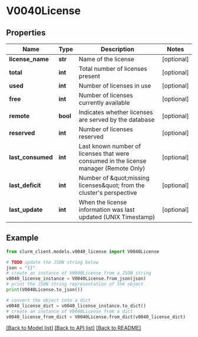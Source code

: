 # V0040License


## Properties

Name | Type | Description | Notes
------------ | ------------- | ------------- | -------------
**license_name** | **str** | Name of the license | [optional] 
**total** | **int** | Total number of licenses present | [optional] 
**used** | **int** | Number of licenses in use | [optional] 
**free** | **int** | Number of licenses currently available | [optional] 
**remote** | **bool** | Indicates whether licenses are served by the database | [optional] 
**reserved** | **int** | Number of licenses reserved | [optional] 
**last_consumed** | **int** | Last known number of licenses that were consumed in the license manager (Remote Only) | [optional] 
**last_deficit** | **int** | Number of \&quot;missing licenses\&quot; from the cluster&#39;s perspective | [optional] 
**last_update** | **int** | When the license information was last updated (UNIX Timestamp) | [optional] 

## Example

```python
from slurm_client.models.v0040_license import V0040License

# TODO update the JSON string below
json = "{}"
# create an instance of V0040License from a JSON string
v0040_license_instance = V0040License.from_json(json)
# print the JSON string representation of the object
print(V0040License.to_json())

# convert the object into a dict
v0040_license_dict = v0040_license_instance.to_dict()
# create an instance of V0040License from a dict
v0040_license_from_dict = V0040License.from_dict(v0040_license_dict)
```
[[Back to Model list]](../README.md#documentation-for-models) [[Back to API list]](../README.md#documentation-for-api-endpoints) [[Back to README]](../README.md)



